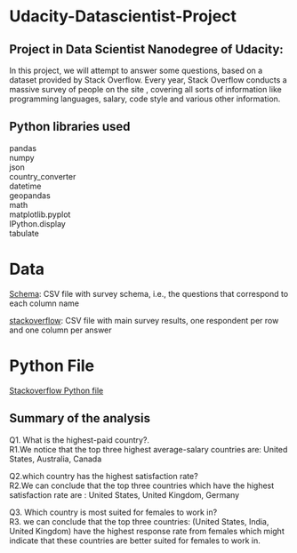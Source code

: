# Udacity-Datascientist-Project
## Project in Data Scientist Nanodegree of Udacity:

In this project, we will attempt to answer some questions, 
based on a dataset provided by Stack Overflow.
Every year, Stack Overflow conducts a massive survey of people on the site
, covering all sorts of information like programming languages, salary, code style and various other information.

## Python libraries used
pandas  
numpy  
json  
country_converter  
datetime  
geopandas  
math  
matplotlib.pyplot  
IPython.display  
tabulate  

# Data
[Schema](https://github.com/anuraglahon16/Udacity-Project-Write-a-Data-Scientist-Blog-Post/blob/master/survey_results_schema.csv):
CSV file with survey schema, i.e., the questions that correspond to each column name

[stackoverflow](https://www.kaggle.com/stackoverflow/so-survey-2017#survey_results_schema.csv):  CSV file with main survey results, one respondent per row and one column per answer

# Python File
[Stackoverflow Python file](https://github.com/AmerM264/Udacity-Datascientist-Project/blob/main/Stack_Overflow_Analysis.ipynb) 



## Summary of the analysis
Q1. What is the highest-paid country?.  
R1.We notice that the top three highest average-salary countries are: United States, Australia, Canada

Q2.which country has the highest satisfaction rate?  
R2.We can conclude that the top three countries which have the highest satisfaction rate are : United States, United Kingdom, Germany

Q3. Which country is most suited for females to work in?  
R3. we can conclude that the top three countries: (United States, India, United Kingdom) have the highest response rate from females
     which might indicate that these countries are better suited for females to work in.

